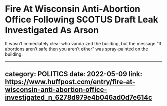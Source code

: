 # Fire At Wisconsin Anti-Abortion Office Following SCOTUS Draft Leak Investigated As Arson

It wasn’t immediately clear who vandalized the building, but the message “If abortions aren’t safe then you aren’t either” was spray-painted on the building.

---
category: POLITICS
date: 2022-05-09
link: https://www.huffpost.com/entry/fire-at-wisconsin-anti-abortion-office-investigated_n_6278d979e4b046ad0d7e614c
---
